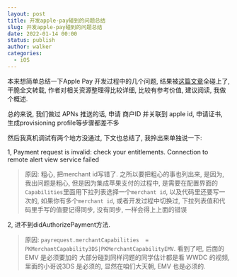 ```yaml
---
layout: post
title: 开发apple-pay碰到的问题总结
slug: 开发apple-pay碰到的问题总结
date: 2022-01-14 00:00
status: publish
author: walker
categories: 
  - iOS
---
```


本来想简单总结一下Apple Pay 开发过程中的几个问题, 结果被[这篇文章](http://www.lilongcnc.cc/2016/02/28/9-applepay支付界面调用和获取payment参数银联扣款流程/)全碰上了, 干脆全文转载, 作者对相关资源整理得比较详细, 比较有参考价值, 建议阅读, 我做个概述.

总的来说, 我们做过 APNs 推送的话, 申请 商户ID 并关联到 apple id, 申请证书, 生成provisioning profile等步骤都差不多

然后我真机调试有两个地方没通过, 下文也总结了, 我拎出来单独说一下:

1, Payment request is invalid: check your entitlements. Connection to remote alert view service failed
>原因:
粗心, 把merchant id写错了.
之所以要把粗心的事也列出来, 是因为, 我出问题是粗心, 但是因为集成苹果支付的过程中, 是需要在配置界面的`Capabilities`里面用下拉列表选择一个`merchant id`, 以及代码里还要写一次的, 如果你有多个`merchant id`, 或者开发过程中切换过, 下拉列表值和代码里手写的值要记得同步, 没有同步, 一样会得上上面的错误

2, 进不到didAuthorizePayment方法.
>原因:
`payrequest.merchantCapabilities  = PKMerchantCapability3DS|PKMerchantCapabilityEMV`. 
看到了吧, 后面的 EMV 是必须要加的
大部分碰到同样问题的同学估计都是看 WWDC 的视频, 里面的小哥说3DS 是必须的, 显然在咱们大天朝, EMV 也是必须的.
